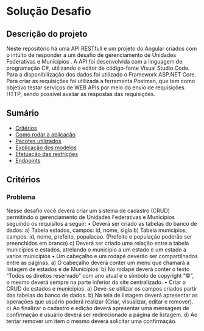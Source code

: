 # Solução Desafio

## Descrição do projeto

Neste repositório há uma API RESTfull e um projeto do Angular criados com o intuito de responder a um desafio de gerenciamento de Unidades Federativas e Municípios . A API foi desenvolvida com a linguagem de programação C#, utilizando o editor de código-fonte Visual Studio Code. Para a disponibilização dos dados foi utilizado o Framework ASP.NET Core. Para criar as requisições foi utilizada a ferramenta Postman, que tem como objetivo testar serviços de WEB APIs por meio do envio de requisições HTTP, sendo possível avaliar as respostas das requisições.

## Sumário

* [Critérios](#criterios)
* [Como rodar a aplicação](#rodar-aplicacao)
* [Pacotes utilizados](#pacotes-utilizados)
* [Explicação dos modelos](#modelos)
* [Efetuação das restrições](#restricoes)
* [Endpoints](#endpoints)

## Critérios

### Problema

Nesse desafio você deverá criar um sistema de cadastro (CRUD) permitindo o gerenciamento 
de Unidades Federativas e Municípios seguindo os requisitos a seguir:
• Deverá ser criado as tabelas do banco de dados:
a) Tabela estados, campos: id, nome, sigla
b) Tabela municipios, campos: id, nome, prefeito, populacao. (Prefeito e 
população poderão ser preenchidos em branco)
c) Deverá ser criado uma relação entre a tabela municipios e estados, atrelando 
o municipio a um estado e um estado a varios municipios
• Um cabeçalho e um rodapé deverão ser compartilhados entre as páginas. 
a) O cabeçalho deverá conter um menu que chamará a listagem de estados e de 
Municípios.
b) No rodapé deverá conter o texto “Todos os direitos reservado” com ano atual 
e o símbolo de copyright “©”, o mesmo deverá sempre na parte inferior do 
site centralizado. 
• Criar o CRUD de estados e municípios.
a) Deve-se utilizar os campos criados partir das tabelas do banco de dados.
b) Na tela de listagem deverá apresentar as operações que usuário poderá 
realizar (Criar, visualizar, editar e remover).
c) Ao finalizar o cadastro e edição deverá apresentar uma mensagem de 
confirmação e usuário deverá ser redirecionado a página de listagem.
d) Ao tentar remover um item o mesmo deverá solicitar uma confirmação.
